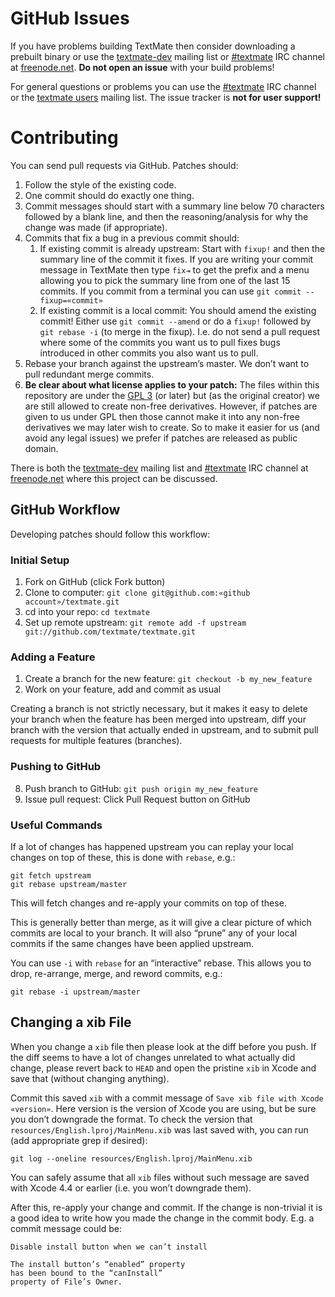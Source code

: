 # GitHub Issues

If you have problems building TextMate then consider downloading a prebuilt binary or use the [textmate-dev][] mailing list or [#textmate][] IRC channel at [freenode.net][]. **Do not open an issue** with your build problems!

For general questions or problems you can use the [#textmate][] IRC channel or the [textmate users][] mailing list. The issue tracker is **not for user support!**

# Contributing

You can send pull requests via GitHub. Patches should:

1. Follow the style of the existing code.
2. One commit should do exactly one thing.
3. Commit messages should start with a summary line below 70 characters followed by a blank line, and then the reasoning/analysis for why the change was made (if appropriate).
4. Commits that fix a bug in a previous commit should:
    1. If existing commit is already upstream: Start with `fixup!` and then the summary line of the commit it fixes. If you are writing your commit message in TextMate then type `fix⇥` to get the prefix and a menu allowing you to pick the summary line from one of the last 15 commits. If you commit from a terminal you can use `git commit --fixup=«commit»`
    2. If existing commit is a local commit: You should amend the existing commit! Either use `git commit --amend` or do a `fixup!` followed by `git rebase -i` (to merge in the fixup). I.e. do not send a pull request where some of the commits you want us to pull fixes bugs introduced in other commits you also want us to pull.
5. Rebase your branch against the upstream’s master. We don’t want to pull redundant merge commits.
6. **Be clear about what license applies to your patch:** The files within this repository are under the [GPL 3][] (or later) but (as the original creator) we are still allowed to create non-free derivatives. However, if patches are given to us under GPL then those cannot make it into any non-free derivatives we may later wish to create. So to make it easier for us (and avoid any legal issues) we prefer if patches are released as public domain.

There is both the [textmate-dev][] mailing list and [#textmate][] IRC channel at [freenode.net][] where this project can be discussed.

## GitHub Workflow

Developing patches should follow this workflow:

### Initial Setup

1.	Fork on GitHub (click Fork button)
2.	Clone to computer: `git clone git@github.com:«github account»/textmate.git`
3.	cd into your repo: `cd textmate`
4.	Set up remote upstream: `git remote add -f upstream git://github.com/textmate/textmate.git`

### Adding a Feature

1.	Create a branch for the new feature: `git checkout -b my_new_feature`
2.	Work on your feature, add and commit as usual

Creating a branch is not strictly necessary, but it makes it easy to delete your branch when the feature has been merged into upstream, diff your branch with the version that actually ended in upstream, and to submit pull requests for multiple features (branches).

### Pushing to GitHub

8.	Push branch to GitHub: `git push origin my_new_feature`
9.	Issue pull request: Click Pull Request button on GitHub

### Useful Commands

If a lot of changes has happened upstream you can replay your local changes on top of these, this is done with `rebase`, e.g.:

	git fetch upstream
	git rebase upstream/master

This will fetch changes and re-apply your commits on top of these.

This is generally better than merge, as it will give a clear picture of which commits are local to your branch. It will also “prune” any of your local commits if the same changes have been applied upstream.

You can use `-i` with `rebase` for an “interactive” rebase. This allows you to drop, re-arrange, merge, and reword commits, e.g.:

	git rebase -i upstream/master

## Changing a xib File

When you change a `xib` file then please look at the diff before you push. If the diff seems to have a lot of changes unrelated to what actually did change, please revert back to `HEAD` and open the pristine `xib` in Xcode and save that (without changing anything).

Commit this saved `xib` with a commit message of `Save xib file with Xcode «version»`. Here version is the version of Xcode you are using, but be sure you don’t downgrade the format. To check the version that `resources/English.lproj/MainMenu.xib` was last saved with, you can run (add appropriate grep if desired):

	git log --oneline resources/English.lproj/MainMenu.xib

You can safely assume that all `xib` files without such message are saved with Xcode 4.4 or earlier (i.e. you won’t downgrade them).

After this, re-apply your change and commit. If the change is non-trivial it is a good idea to write how you made the change in the commit body. E.g. a commit message could be:

	Disable install button when we can’t install
	
	The install button’s “enabled” property
	has been bound to the “canInstall”
	property of File’s Owner.

[GPL 3]:          http://www.gnu.org/copyleft/gpl.html
[textmate-dev]:   http://lists.macromates.com/listinfo/textmate-dev
[textmate users]: http://lists.macromates.com/listinfo/textmate
[#textmate]:      irc://irc.freenode.net/#textmate
[freenode.net]:   http://freenode.net/
